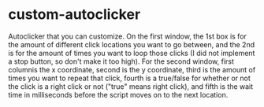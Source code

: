 # custom-autoclicker
Autoclicker that you can customize. On the first window, the 1st box is for the amount of different
click locations you want to go between, and the 2nd is for the amount of times you want to loop 
those clicks (I did not implement a stop button, so don't make it too high). For the second window, 
first columnis the x coordinate, second is the y coordinate, third is the amount of times you want to 
repeat that click, fourth is a true/false for whether or not the click is a right click or not ("true"
means right click), and fifth is the wait time in milliseconds before the script moves on to the 
next location.
